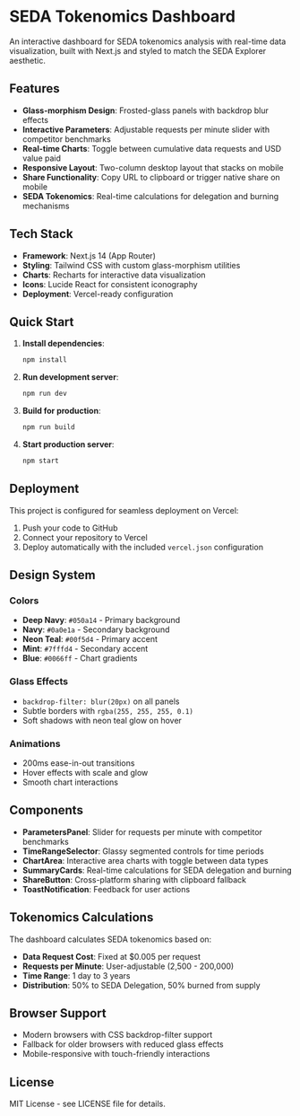 # SEDA Tokenomics Dashboard

An interactive dashboard for SEDA tokenomics analysis with real-time data visualization, built with Next.js and styled to match the SEDA Explorer aesthetic.

## Features

- **Glass-morphism Design**: Frosted-glass panels with backdrop blur effects
- **Interactive Parameters**: Adjustable requests per minute slider with competitor benchmarks
- **Real-time Charts**: Toggle between cumulative data requests and USD value paid
- **Responsive Layout**: Two-column desktop layout that stacks on mobile
- **Share Functionality**: Copy URL to clipboard or trigger native share on mobile
- **SEDA Tokenomics**: Real-time calculations for delegation and burning mechanisms

## Tech Stack

- **Framework**: Next.js 14 (App Router)
- **Styling**: Tailwind CSS with custom glass-morphism utilities
- **Charts**: Recharts for interactive data visualization
- **Icons**: Lucide React for consistent iconography
- **Deployment**: Vercel-ready configuration

## Quick Start

1. **Install dependencies**:
   ```bash
   npm install
   ```

2. **Run development server**:
   ```bash
   npm run dev
   ```

3. **Build for production**:
   ```bash
   npm run build
   ```

4. **Start production server**:
   ```bash
   npm start
   ```

## Deployment

This project is configured for seamless deployment on Vercel:

1. Push your code to GitHub
2. Connect your repository to Vercel
3. Deploy automatically with the included `vercel.json` configuration

## Design System

### Colors
- **Deep Navy**: `#050a14` - Primary background
- **Navy**: `#0a0e1a` - Secondary background  
- **Neon Teal**: `#00f5d4` - Primary accent
- **Mint**: `#7fffd4` - Secondary accent
- **Blue**: `#0066ff` - Chart gradients

### Glass Effects
- `backdrop-filter: blur(20px)` on all panels
- Subtle borders with `rgba(255, 255, 255, 0.1)`
- Soft shadows with neon teal glow on hover

### Animations
- 200ms ease-in-out transitions
- Hover effects with scale and glow
- Smooth chart interactions

## Components

- **ParametersPanel**: Slider for requests per minute with competitor benchmarks
- **TimeRangeSelector**: Glassy segmented controls for time periods
- **ChartArea**: Interactive area charts with toggle between data types
- **SummaryCards**: Real-time calculations for SEDA delegation and burning
- **ShareButton**: Cross-platform sharing with clipboard fallback
- **ToastNotification**: Feedback for user actions

## Tokenomics Calculations

The dashboard calculates SEDA tokenomics based on:
- **Data Request Cost**: Fixed at $0.005 per request
- **Requests per Minute**: User-adjustable (2,500 - 200,000)
- **Time Range**: 1 day to 3 years
- **Distribution**: 50% to SEDA Delegation, 50% burned from supply

## Browser Support

- Modern browsers with CSS backdrop-filter support
- Fallback for older browsers with reduced glass effects
- Mobile-responsive with touch-friendly interactions

## License

MIT License - see LICENSE file for details. 